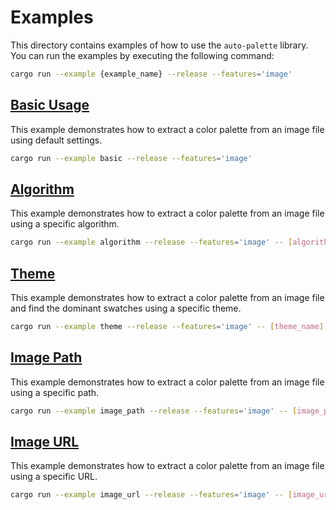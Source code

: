 # Examples

This directory contains examples of how to use the `auto-palette` library.
You can run the examples by executing the following command:

```sh
cargo run --example {example_name} --release --features='image'
```

## [Basic Usage](basic.rs)

This example demonstrates how to extract a color palette from an image file using default settings.

```sh
cargo run --example basic --release --features='image'
```

## [Algorithm](algorithm.rs)

This example demonstrates how to extract a color palette from an image file using a specific algorithm.

```sh
cargo run --example algorithm --release --features='image' -- [algorithm_name]
```

## [Theme](theme.rs)

This example demonstrates how to extract a color palette from an image file and find the dominant swatches using a specific theme.

```sh
cargo run --example theme --release --features='image' -- [theme_name]
```

## [Image Path](image_path.rs)

This example demonstrates how to extract a color palette from an image file using a specific path.

```sh
cargo run --example image_path --release --features='image' -- [image_path]
```

## [Image URL](image_url.rs)

This example demonstrates how to extract a color palette from an image file using a specific URL.

```sh
cargo run --example image_url --release --features='image' -- [image_url]
```
